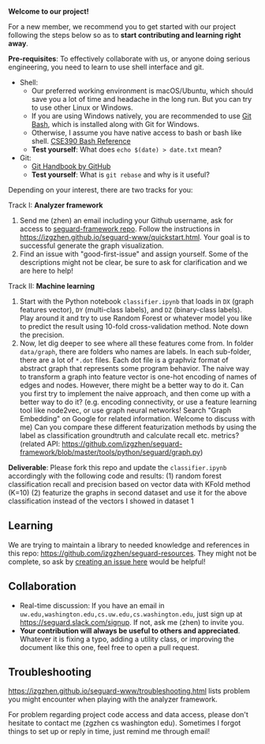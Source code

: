 **Welcome to our project!**

For a new member, we recommend you to get started with our project following the steps below
so as to **start contributing and learning right away**.

**Pre-requisites**: To effectively collaborate with us, or anyone doing serious
engineering, you need to learn to use shell interface and git.

- Shell:
    + Our preferred working environment is macOS/Ubuntu, which should save you
      a lot of time and headache in the long run.
      But you can try to use other Linux or Windows.
    + If you are using Windows natively, you are recommended to use
      [Git Bash](https://gitforwindows.org/), which is installed along with Git
      for Windows.
    + Otherwise, I assume you have native access to bash or bash like shell.
      [CSE390 Bash Reference](https://courses.cs.washington.edu/courses/cse391/17sp/bash.html)
    + **Test yourself**: What does `echo $(date) > date.txt` mean?
- Git:
    + [Git Handbook by GitHub](https://guides.github.com/introduction/git-handbook/)
    + **Test yourself**: What is `git rebase` and why is it useful?

Depending on your interest, there are two tracks for you:

Track I: **Analyzer framework**

1. Send me (zhen) an email including your Github username, ask for access to [seguard-framework repo](https://github.com/izgzhen/seguard-framework). Follow the instructions in https://izgzhen.github.io/seguard-www/quickstart.html.
Your goal is to successful generate the graph visualization.
2. Find an issue with "good-first-issue" and assign yourself. Some of the descriptions might not be clear,
   be sure to ask for clarification and we are here to help!

Track II: **Machine learning**

1. Start with the Python notebook `classifier.ipynb` that loads in `DX`
   (graph features vector), `DY` (multi-class labels), and `DZ` (binary-class
   labels). Play around it and try to use Random Forest or whatever model
   you like to predict the result using 10-fold cross-validation method.
   Note down the precision.
2. Now, let dig deeper to see where all these features come from.
   In folder `data/graph`, there are folders who names are labels.
   In each sub-folder, there are a lot of `*.dot` files. Each dot file is a
   graphviz format of abstract graph that represents some program behavior.
   The naive way to transform a graph into feature vector is one-hot encoding
   of names of edges and nodes. However, there might be a better way to do it.
   Can you first try to implement the naive approach, and then come up with
   a better way to do it? (e.g. encoding connectivity, or use a feature learning
   tool like node2vec, or use graph neural networks! Search "Graph Embedding" on
   Google for related information. Welcome to discuss with me)
   Can you compare these different featurization methods
   by using the label as classification groundtruth and calculate recall etc.
   metrics?
   (related API: https://github.com/izgzhen/seguard-framework/blob/master/tools/python/seguard/graph.py)

**Deliverable**: Please fork this repo and update the `classifier.ipynb`
accordingly with the following code and results:
(1) random forest classification recall and precision based on vector data with KFold method (K=10)
(2) featurize the graphs in second dataset and use it for the above classification instead of the
    vectors I showed in dataset 1

## Learning

We are trying to maintain a library to needed knowledge and references
in this repo: https://github.com/izgzhen/seguard-resources.
They might not be complete, so ask by
[creating an issue here](https://github.com/izgzhen/seguard-resources/issues) would be helpful!

## Collaboration

* Real-time discussion: If you have an email in `uw.edu,washington.edu,cs.uw.edu,cs.washington.edu`,
  just sign up at https://seguard.slack.com/signup. If not, ask me (zhen) to invite you.
* **Your contribution will always be useful to others and appreciated**.
Whatever it is fixing a typo, adding a utility class, or improving the document like this one,
feel free to open a pull request.

## Troubleshooting

https://izgzhen.github.io/seguard-www/troubleshooting.html lists problem
you might encounter when playing with the analyzer framework.

For problem regarding project code access and data access, please don't
hesitate to contact me (zgzhen cs washington edu). Sometimes I forgot
things to set up or reply in time, just remind me through email!
